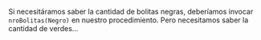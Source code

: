 Si necesitáramos saber la cantidad de bolitas negras, deberíamos invocar `nroBolitas(Negro)` en nuestro procedimiento. Pero necesitamos saber la cantidad de verdes...